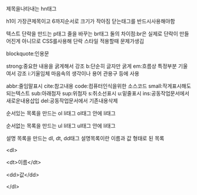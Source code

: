 제목을나타내는 hn태그

h1이 가장큰제목이고 6까지순서로 크기가 작아짐
닫는태그를 반드시사용해야함

텍스트 단락을 만드는 p태그
줄을 바꾸는 br태그
둘의 차이점:br은 실제로 단락이 만들어진게 아니므로 CSS를사용해 단락 스타일 적용할때 문제가생김

blockquote:인용문

strong:중요한 내용을 굵게해서 강조
b:단순히 글자만 굵게
em:흐름상 특정부분 기울여서 강조
i:기울임체 마음속의 생각이나 용어 관용구 등에 사용

abbr:줄임말표시
cite:참고내용
code:컴퓨터인식을위한 소스코드
small:작게표시해도되는텍스트
sub:아래첨자
sup:위첨자
s:취소선표시
u:밑줄표시
ins:공동작업문서에서 새로운내용삽입
del:공동작업문서에서 기존내용삭제


순서있는 목록을 만드는 ol li태그
ol태그 안에 li태그

순서없는 목록을 만드는 ul li태그
ul태그 안에 li태그

설명 목록을 만드는 dl, dt, dd태그
설명목록이란 이름과 값 형태로 된 목록

\<dl\>

\<dt\>이름\</dt\>

\<dd\>값\</dd\>

\</dl\>



